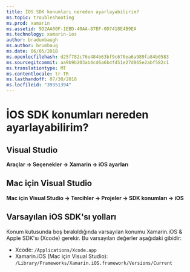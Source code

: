 ```yaml
---
title: İOS SDK konumları nereden ayarlayabilirim?
ms.topic: troubleshooting
ms.prod: xamarin
ms.assetid: 9D2AA00F-1EBD-40AA-87BF-0D7418E4B9EA
ms.technology: xamarin-ios
author: bradumbaugh
ms.author: brumbaug
ms.date: 06/05/2018
ms.openlocfilehash: d25f782c76e484b63bf9c670ea6a989fa84b0583
ms.sourcegitcommit: aa9b9b203ab4cd6a6b4fd51e27d865e2abf582c1
ms.translationtype: MT
ms.contentlocale: tr-TR
ms.lasthandoff: 07/30/2018
ms.locfileid: "39351394"
---
```

# <a name="where-can-i-set-my-ios-sdk-locations"></a>İOS SDK konumları nereden ayarlayabilirim?

## <a name="visual-studio"></a>Visual Studio

**Araçlar -> Seçenekler -> Xamarin -> iOS ayarları**

## <a name="visual-studio-for-mac"></a>Mac için Visual Studio

**Mac için Visual Studio -> Tercihler -> Projeler -> SDK konumları -> iOS**

## <a name="default-ios-sdk-paths"></a>Varsayılan iOS SDK'sı yolları

Konum kutusunda boş bırakıldığında varsayılan konumu Xamarin.iOS & Apple SDK'sı (Xcode) gerekir. Bu varsayılan değerler aşağıdaki gibidir:

- Xcode: `/Applications/Xcode.app`
- Xamarin.iOS (Mac için Visual Studio): `/Library/Frameworks/Xamarin.iOS.framework/Versions/Current`

